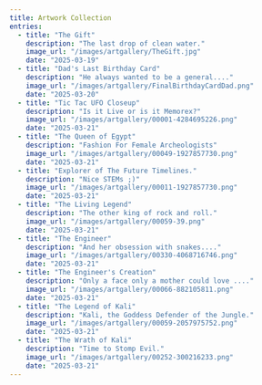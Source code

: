 ```yaml
---
title: Artwork Collection
entries:
  - title: "The Gift"
    description: "The last drop of clean water."
    image_url: "/images/artgallery/TheGift.jpg"
    date: "2025-03-19"
  - title: "Dad's Last Birthday Card"
    description: "He always wanted to be a general...."
    image_url: "/images/artgallery/FinalBirthdayCardDad.png"
    date: "2025-03-20"
  - title: "Tic Tac UFO Closeup"
    description: "Is it Live or is it Memorex?"
    image_url: "/images/artgallery/00001-4284695226.png"
    date: "2025-03-21"
  - title: "The Queen of Egypt"
    description: "Fashion For Female Archeologists"
    image_url: "/images/artgallery/00049-1927857730.png"
    date: "2025-03-21"
  - title: "Explorer of The Future Timelines."
    description: "Nice STEMs ;)"
    image_url: "/images/artgallery/00011-1927857730.png"
    date: "2025-03-21"
  - title: "The Living Legend"
    description: "The other king of rock and roll."
    image_url: "/images/artgallery/00059-39.png"
    date: "2025-03-21"
  - title: "The Engineer"
    description: "And her obsession with snakes...."
    image_url: "/images/artgallery/00330-4068716746.png"
    date: "2025-03-21"
  - title: "The Engineer's Creation"
    description: "Only a face only a mother could love ...."
    image_url: "/images/artgallery/00066-882105811.png"
    date: "2025-03-21"
  - title: "The Legend of Kali"
    description: "Kali, the Goddess Defender of the Jungle."
    image_url: "/images/artgallery/00059-2057975752.png"
    date: "2025-03-21"
  - title: "The Wrath of Kali"
    description: "Time to Stomp Evil."
    image_url: "/images/artgallery/00252-300216233.png"
    date: "2025-03-21"
---
```

